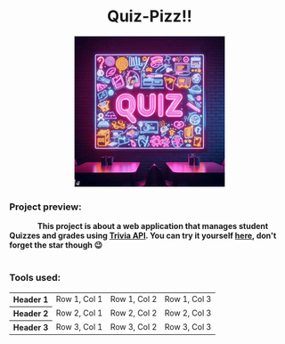 <h1 align="center">Quiz-Pizz!!</h1>

<div align="center">
<img alt="Pop-up Quiz gif" src="/images/Quiz2.jpg">
</div>

<h3>Project preview:</h3>
<strong style="margin-left : 10%;">This project is about a web application that manages student Quizzes and grades using <a href="https://opentdb.com/api_config.php">Trivia API</a>. You can try it yourself <a href="/README.md">here</a>, don't forget the star though 😉</strong>
<br>
<br>
<h3>Tools used:</h3>
<table>
  <tr>
    <th>Header 1</th>
    <td>Row 1, Col 1</td>
    <td>Row 1, Col 2</td>
    <td>Row 1, Col 3</td>
  </tr>
  <tr>
    <th>Header 2</th>
    <td>Row 2, Col 1</td>
    <td>Row 2, Col 2</td>
    <td>Row 2, Col 3</td>
  </tr>
  <tr>
    <th>Header 3</th>
    <td>Row 3, Col 1</td>
    <td>Row 3, Col 2</td>
    <td>Row 3, Col 3</td>
  </tr>
</table>

